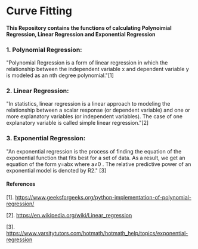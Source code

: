 # Curve Fitting
#### This Repository contains the functions of calculating Polynoimial Regression, Linear Regression and Exponential Regression 

### 1. Polynomial Regression: 
"Polynomial Regression is a form of linear regression in which the relationship between the independent variable x and dependent variable y is modeled as an nth degree polynomial."[1]

### 2. Linear Regression: 
"In statistics, linear regression is a linear approach to modeling the relationship between a scalar response (or dependent variable) and one or more explanatory variables (or independent variables). The case of one explanatory variable is called simple linear regression."[2]

### 3. Exponential Regression:
"An exponential regression is the process of finding the equation of the exponential function that fits best for a set of data. As a result, we get an equation of the form y=abx where a≠0 . The relative predictive power of an exponential model is denoted by R2." [3] 



#### References 
[1]. https://www.geeksforgeeks.org/python-implementation-of-polynomial-regression/

[2]. https://en.wikipedia.org/wiki/Linear_regression

[3]. https://www.varsitytutors.com/hotmath/hotmath_help/topics/exponential-regression
